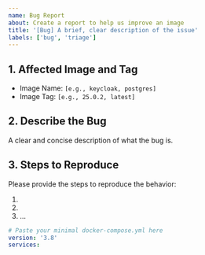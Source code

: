 ```yaml
---
name: Bug Report
about: Create a report to help us improve an image
title: '[Bug] A brief, clear description of the issue'
labels: ['bug', 'triage']
---
```


<!--
Thank you for contributing to the Evergreen Image Registry!
Please provide as much detail as possible to help us resolve the issue quickly.
-->

## 1. Affected Image and Tag

- Image Name: `[e.g., keycloak, postgres]`
- Image Tag: `[e.g., 25.0.2, latest]`

## 2. Describe the Bug

A clear and concise description of what the bug is.

## 3. Steps to Reproduce

Please provide the steps to reproduce the behavior:

1.
2.
3. ...

<!--
If possible, please provide a minimal docker-compose.yml file that demonstrates the issue.
-->

```yaml
# Paste your minimal docker-compose.yml here
version: '3.8'
services:
```
